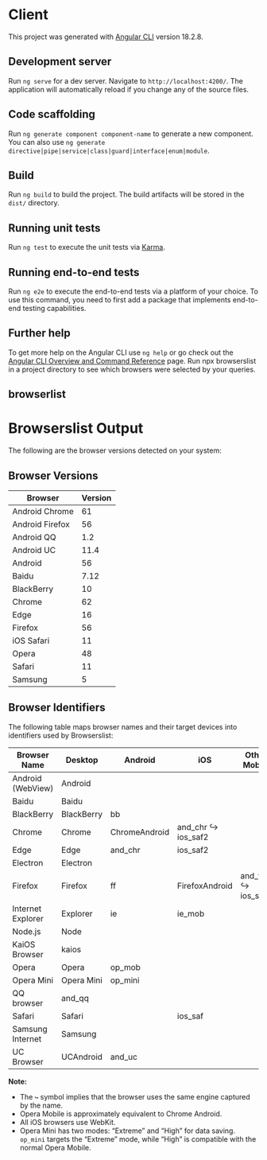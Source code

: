 # Client

This project was generated with [Angular CLI](https://github.com/angular/angular-cli) version 18.2.8.

## Development server

Run `ng serve` for a dev server. Navigate to `http://localhost:4200/`. The application will automatically reload if you change any of the source files.

## Code scaffolding

Run `ng generate component component-name` to generate a new component. You can also use `ng generate directive|pipe|service|class|guard|interface|enum|module`.

## Build

Run `ng build` to build the project. The build artifacts will be stored in the `dist/` directory.

## Running unit tests

Run `ng test` to execute the unit tests via [Karma](https://karma-runner.github.io).

## Running end-to-end tests

Run `ng e2e` to execute the end-to-end tests via a platform of your choice. To use this command, you need to first add a package that implements end-to-end testing capabilities.

## Further help

To get more help on the Angular CLI use `ng help` or go check out the [Angular CLI Overview and Command Reference](https://angular.dev/tools/cli) page.
Run npx browserslist in a project directory to see which browsers were selected by your queries.

## browserlist
# Browserslist Output

The following are the browser versions detected on your system:

## Browser Versions
| Browser                   | Version |
|---------------------------|---------|
| Android Chrome            | 61      |
| Android Firefox           | 56      |
| Android QQ                | 1.2     |
| Android UC                | 11.4    |
| Android                   | 56      |
| Baidu                     | 7.12    |
| BlackBerry                | 10      |
| Chrome                    | 62      |
| Edge                      | 16      |
| Firefox                   | 56      |
| iOS Safari                | 11      |
| Opera                     | 48      |
| Safari                    | 11      |
| Samsung                   | 5       |

## Browser Identifiers

The following table maps browser names and their target devices into identifiers used by Browserslist:

| Browser Name              | Desktop          | Android                  | iOS            | Other Mobile       |
|---------------------------|------------------|--------------------------|----------------|---------------------|
| Android (WebView)         | Android          |                          |                |                     |
| Baidu                     | Baidu            |                          |                |                     |
| BlackBerry                | BlackBerry       | bb                       |                |                     |
| Chrome                    | Chrome           | ChromeAndroid            | and_chr ↪︎ ios_saf2 |
| Edge                      | Edge             | and_chr                  | ios_saf2      |                     |
| Electron                  | Electron         |                          |                |                     |
| Firefox                   | Firefox          | ff                       | FirefoxAndroid  | and_ff ↪︎ ios_saf2  |
| Internet Explorer         | Explorer         | ie                       | ie_mob        |                     |
| Node.js                   | Node             |                          |                |                     |
| KaiOS Browser             | kaios            |                          |                |                     |
| Opera                     | Opera            | op_mob                  |                |                     |
| Opera Mini                | Opera Mini       | op_mini                 |                |                     |
| QQ browser                | and_qq          |                          |                |                     |
| Safari                    | Safari           |                          | ios_saf       |                     |
| Samsung Internet          | Samsung          |                          |                |                     |
| UC Browser                | UCAndroid        | and_uc                   |                |                     |

**Note:** 
- The `↪︎` symbol implies that the browser uses the same engine captured by the name.
- Opera Mobile is approximately equivalent to Chrome Android.
- All iOS browsers use WebKit.
- Opera Mini has two modes: “Extreme” and “High” for data saving. `op_mini` targets the “Extreme” mode, while “High” is compatible with the normal Opera Mobile.
